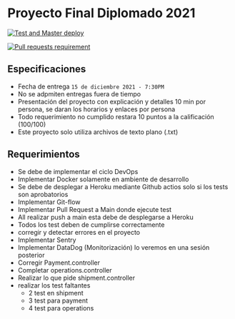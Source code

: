 # Proyecto Final Diplomado 2021
[![Test and Master deploy](https://github.com/Mango3313/proyectofinal-dpdsoft/actions/workflows/pushtomaster.yml/badge.svg)](https://github.com/Mango3313/proyectofinal-dpdsoft/actions/workflows/pushtomaster.yml)

[![Pull requests requirement](https://github.com/Mango3313/proyectofinal-dpdsoft/actions/workflows/onpullrequest.yml/badge.svg)](https://github.com/Mango3313/proyectofinal-dpdsoft/actions/workflows/onpullrequest.yml)
## Especificaciones
* Fecha de entrega `15 de diciembre 2021 - 7:30PM`
* No se adpmiten entregas fuera de tiempo
* Presentación del proyecto con explicación y detalles 10 min por persona, se daran los horarios y enlaces por persona 
* Todo requerimiento no cumplido restara 10 puntos a la calificación (100/100)
* Este proyecto solo utiliza archivos de texto plano (.txt)

## Requerimientos 

* Se debe de implementar el ciclo DevOps
* Implementar Docker solamente en ambiente de desarrollo
* Se debe de desplegar a Heroku mediante Github actios solo si los tests son aprobatorios
* Implementar Git-flow
* Implementar Pull Request a Main donde ejecute test
* All realizar push a main esta debe de desplegarse a Heroku
* Todos los test deben de cumplirse correctamente
* corregir y detectar errores en el proyecto
* Implementar Sentry
* Implementar DataDog (Monitorización) lo veremos en una sesión posterior
* Corregir Payment.controller
* Completar operations.controller
* Realizar lo que pide shipment.controller
* realizar los test faltantes
    * 2 test en shipment
    * 3 test para payment
    * 4 test para operations